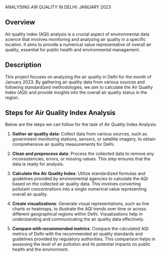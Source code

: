 ANALYSING AIR QUALITY IN DELHI: JANUARY 2023

## Overview
Air quality index (AQI) analysis is a crucial aspect of environmental data science that involves monitoring and analyzing air quality in a specific location. It aims to provide a numerical value representative of overall air quality, essential for public health and environmental management.

## Description
This project focuses on analyzing the air quality in Delhi for the month of January 2023. By gathering air quality data from various sources and following standardized methodologies, we aim to calculate the Air Quality Index (AQI) and provide insights into the overall air quality status in the region.

## Steps for Air Quality Index Analysis
Below are the steps we can follow for the task of Air Quality Index Analysis:

1. **Gather air quality data**: Collect data from various sources, such as government monitoring stations, sensors, or satellite imagery, to obtain comprehensive air quality measurements for Delhi.

2. **Clean and preprocess data**: Process the collected data to remove any inconsistencies, errors, or missing values. This step ensures that the data is ready for analysis.

3. **Calculate the Air Quality Index**: Utilize standardized formulas and guidelines provided by environmental agencies to calculate the AQI based on the collected air quality data. This involves converting pollutant concentrations into a single numerical value representing overall air quality.

4. **Create visualizations**: Generate visual representations, such as line charts or heatmaps, to illustrate the AQI trends over time or across different geographical regions within Delhi. Visualizations help in understanding and communicating the air quality data effectively.

5. **Compare with recommended metrics**: Compare the calculated AQI metrics of Delhi with the recommended air quality standards and guidelines provided by regulatory authorities. This comparison helps in assessing the level of air pollution and its potential impacts on public health and the environment.



